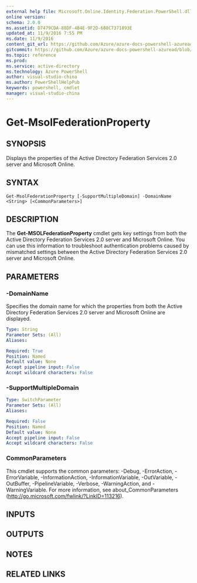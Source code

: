 ```yaml
---
external help file: Microsoft.Online.Identity.Federation.PowerShell.dll-Help.xml
online version:
schema: 2.0.0
ms.assetid: D7479CDA-88DF-4B4E-9F2D-688C7371893E
updated_at: 11/9/2016 7:55 PM
ms.date: 11/9/2016
content_git_url: https://github.com/Azure/azure-docs-powershell-azuread/blob/master/Azure%20AD%20Cmdlets/MSOnline/v1/Get-MsolFederationProperty.md
gitcommit: https://github.com/Azure/azure-docs-powershell-azuread/blob/2ed1dc4a4cad9328c634640b8f50d00798f6278b/Azure%20AD%20Cmdlets/MSOnline/v1/Get-MsolFederationProperty.md
ms.topic: reference
ms.prod: 
ms.service: active-directory
ms.technology: Azure PowerShell
author: visual-studio-china
ms.author: PowerShellHelpPub
keywords: powershell, cmdlet
manager: visual-studio-china
---
```


# Get-MsolFederationProperty

## SYNOPSIS

Displays the properties of the Active Directory Federation Services 2.0 server and Microsoft Online.

## SYNTAX

```
Get-MsolFederationProperty [-SupportMultipleDomain] -DomainName <String> [<CommonParameters>]
```

## DESCRIPTION
The **Get-MSOLFederationProperty** cmdlet gets key settings from both the Active Directory Federation Services 2.0 server and Microsoft Online.
You can use this information to troubleshoot authentication problems caused by mismatched settings between the Active Directory Federation Services 2.0 server and Microsoft Online.

## PARAMETERS

### -DomainName
Specifies the domain name for which the properties from both the Active Directory Federation Services 2.0 server and Microsoft Online are displayed.

```yaml
Type: String
Parameter Sets: (All)
Aliases:

Required: True
Position: Named
Default value: None
Accept pipeline input: False
Accept wildcard characters: False
```

### -SupportMultipleDomain


```yaml
Type: SwitchParameter
Parameter Sets: (All)
Aliases:

Required: False
Position: Named
Default value: None
Accept pipeline input: False
Accept wildcard characters: False
```

### CommonParameters
This cmdlet supports the common parameters: -Debug, -ErrorAction, -ErrorVariable, -InformationAction, -InformationVariable, -OutVariable, -OutBuffer, -PipelineVariable, -Verbose, -WarningAction, and -WarningVariable. For more information, see about_CommonParameters (http://go.microsoft.com/fwlink/?LinkID=113216).

## INPUTS

## OUTPUTS

## NOTES

## RELATED LINKS
